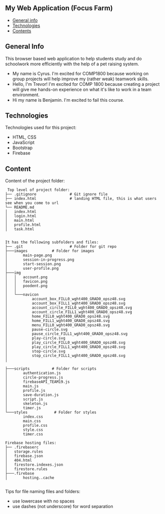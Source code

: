 ## My Web Application (Focus Farm)

* [General info](#general-info)
* [Technologies](#technologies)
* [Contents](#content)

## General Info
This browser based web application to help students study and do schoolwork more efficiently with the help of a pet raising system.
* My name is Cyrus. I'm excited for COMP1800 because working on group projects will help improve my (rather weak) teamwork skills.
* Hello, I'm Trevor! I'm excited for COMP 1800 because creating a project will give me hands-on experience on what it's like to work in a team environment.
* Hi my name is Benjamin. I'm excited to fail this course.
	
## Technologies
Technologies used for this project:
* HTML, CSS
* JavaScript
* Bootstrap 
* Firebase
	
## Content
Content of the project folder:

```
 Top level of project folder: 
├── .gitignore               # Git ignore file
├── index.html               # landing HTML file, this is what users see when you come to url
└── README.md
│   index.html
│   login.html
│   main.html
│   profile.html
│   task.html


It has the following subfolders and files:
├── .git                     # Folder for git repo                  
├───images		     # Folder for images
│       main-page.png
│       session-in-progress.png
│       start-session.png
│       user-profile.png
├───img
│   │   account.png
│   │   favicon.png
│   │   poodent.png
│   │
│   └───navicon
│           account_box_FILL0_wght400_GRAD0_opsz48.svg
│           account_box_FILL1_wght400_GRAD0_opsz48.svg
│           account_circle_FILL0_wght400_GRAD0_opsz48.svg
│           account_circle_FILL1_wght400_GRAD0_opsz48.svg
│           home_FILL0_wght400_GRAD0_opsz48.svg
│           home_FILL1_wght400_GRAD0_opsz48.svg
│           menu_FILL0_wght400_GRAD0_opsz48.svg
│           pause-circle.svg
│           pause_circle_FILL1_wght400_GRAD0_opsz48.svg
│           play-circle.svg
│           play_circle_FILL0_wght400_GRAD0_opsz48.svg
│           play_circle_FILL1_wght400_GRAD0_opsz48.svg
│           stop-circle.svg
│           stop_circle_FILL1_wght400_GRAD0_opsz48.svg
│
                 
├───scripts		     # Folder for scripts
│       authentication.js
│       circle-progress.js
│       firebaseAPI_TEAM19.js
│       main.js
│       profile.js
│       save-duration.js
│       script.js
│       skeleton.js
│       timer.js
└───styles		      # Folder for styles
        index.css
        main.css
        profile.css
        style.css
        timer.css               

Firebase hosting files: 
├── .firebaserc
│   storage.rules
│   firebase.json
│   404.html
│   firestore.indexes.json
│   firestore.rules
├───.firebase
│       hosting..cache


```

Tips for file naming files and folders:
* use lowercase with no spaces
* use dashes (not underscore) for word separation

